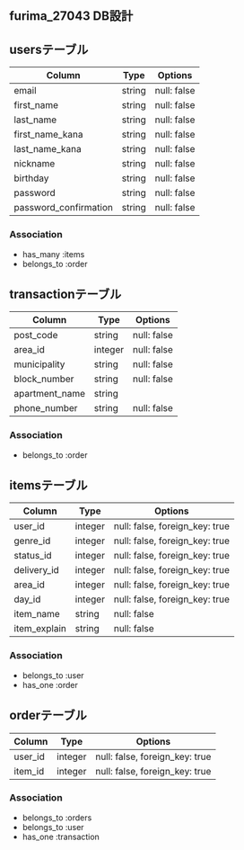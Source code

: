 ## furima_27043 DB設計

## usersテーブル
|Column|Type|Options|
|------|----|-------|
|email|string|null: false|
|first_name|string|null: false|
|last_name|string|null: false|
|first_name_kana|string|null: false|
|last_name_kana|string|null: false|
|nickname|string|null: false|
|birthday|string|null: false|
|password|string|null: false|
|password_confirmation|string|null: false|
### Association
- has_many :items
- belongs_to :order


## transactionテーブル
|Column|Type|Options|
|------|----|-------|
|post_code|string|null: false|
|area_id|integer|null: false|
|municipality|string|null: false|
|block_number|string|null: false|
|apartment_name|string|
|phone_number|string|null: false|
### Association
- belongs_to :order



## itemsテーブル
|Column|Type|Options|
|------|----|-------|
|user_id|integer|null: false, foreign_key: true|
|genre_id|integer|null: false, foreign_key: true|
|status_id|integer|null: false, foreign_key: true|
|delivery_id|integer|null: false, foreign_key: true|
|area_id|integer|null: false, foreign_key: true|
|day_id|integer|null: false, foreign_key: true|
|item_name|string|null: false|
|item_explain|string|null: false|

### Association
- belongs_to :user
- has_one :order



## orderテーブル
|Column|Type|Options|
|------|----|-------|
|user_id|integer|null: false, foreign_key: true|
|item_id|integer|null: false, foreign_key: true|
### Association
- belongs_to :orders
- belongs_to :user
- has_one :transaction

